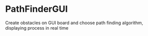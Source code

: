 # PathFinderGUI
Create obstacles on GUI board and choose path finding algorithm, displaying process in real time
